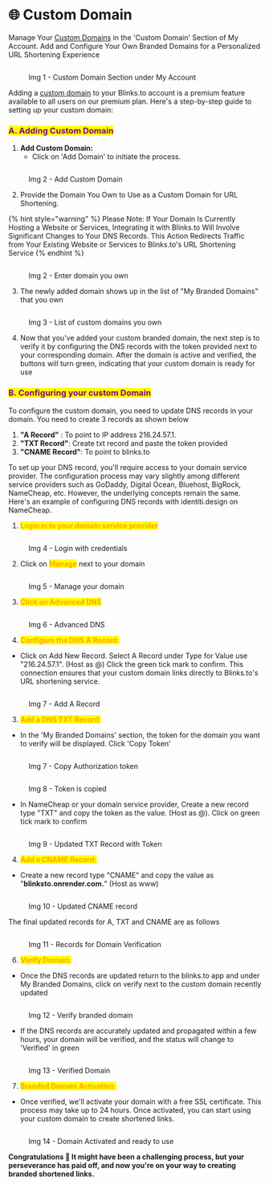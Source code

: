 # 🌐 Custom Domain

Manage Your [Custom Domains](what-are-custom-domains.md) in the 'Custom Domain' Section of My Account. Add and Configure Your Own Branded Domains for a Personalized URL Shortening Experience

<figure><img src="../.gitbook/assets/Custom Domain - 1.jpg" alt=""><figcaption><p>Img 1 - Custom Domain Section under My Account</p></figcaption></figure>

Adding a [custom domain](what-are-custom-domains.md) to your Blinks.to account is a premium feature available to all users on our premium plan. Here's a step-by-step guide to setting up your custom domain:

### <mark style="color:purple;">A. Adding Custom Domain</mark>

1. **Add Custom Domain:**
   * Click on 'Add Domain' to initiate the process.

<figure><img src="../.gitbook/assets/Custom Domain - 2 (1).jpg" alt=""><figcaption><p>Img 2 - Add Custom Domain</p></figcaption></figure>

2. Provide the Domain You Own to Use as a Custom Domain for URL Shortening.

{% hint style="warning" %}
Please Note: If Your Domain Is Currently Hosting a Website or Services, Integrating it with Blinks.to Will Involve Significant Changes to Your DNS Records. This Action Redirects Traffic from Your Existing Website or Services to Blinks.to's URL Shortening Service
{% endhint %}

<figure><img src="../.gitbook/assets/Custom Domain - 3 (1).jpg" alt=""><figcaption><p>Img 2 - Enter domain you own</p></figcaption></figure>

3. The newly added domain shows up in the list of "My Branded Domains" that you own

<figure><img src="../.gitbook/assets/List of custom domains.jpg" alt=""><figcaption><p>Img 3 - List of custom domains you own</p></figcaption></figure>

4. Now that you've added your custom branded domain, the next step is to verify it by configuring the DNS records with the token provided next to your corresponding domain. After the domain is active and verified, the buttons will turn green, indicating that your custom domain is ready for use



### <mark style="color:purple;">B. Configuring your custom Domain</mark>

To configure the custom domain, you need to update DNS records in your domain. You need to create 3 records as shown below

1. **"A Record"** : To point to IP address  216.24.57.1.&#x20;
2. **"TXT Record"**: Create txt record and paste the token provided
3. **"CNAME Record"**: To point to blinks.to

To set up your DNS record, you'll require access to your domain service provider. The configuration process may vary slightly among different service providers such as GoDaddy, Digital Ocean, Bluehost, BigRock, NameCheap, etc. However, the underlying concepts remain the same. Here's an example of configuring DNS records with identiti.design on NameCheap.

1. <mark style="color:orange;">**Login in to your domain service provider**</mark>&#x20;

<figure><img src="../.gitbook/assets/namecheap login.jpg" alt=""><figcaption><p>Img 4 - Login with credentials</p></figcaption></figure>

2. Click on <mark style="color:orange;">**Manage**</mark> next to your domain

<figure><img src="../.gitbook/assets/namecheap - manage.jpg" alt=""><figcaption><p>Img 5 - Manage your domain</p></figcaption></figure>

3. <mark style="color:orange;">**Click on Advanced DNS**</mark>&#x20;

<figure><img src="../.gitbook/assets/namecheap - dns (1).jpg" alt=""><figcaption><p>Img 6 - Advanced DNS</p></figcaption></figure>

4. <mark style="color:orange;">**Configure the DNS A Record:**</mark>

* Click on Add New Record. Select A Record under Type for Value use "216.24.57.1". (Host as @)  Click the green tick mark to confirm. This connection ensures that your custom domain links directly to Blinks.to's URL shortening service.

<figure><img src="../.gitbook/assets/Screenshot 2024-02-23 at 1.44.56 PM.jpg" alt=""><figcaption><p>Img 7 - Add A Record</p></figcaption></figure>

3. <mark style="color:orange;">**Add a DNS TXT Record:**</mark>

* In the 'My Branded Domains' section, the token for the domain you want to verify will be displayed. Click 'Copy Token' &#x20;

<figure><img src="../.gitbook/assets/Custom domain - copy token.jpg" alt=""><figcaption><p>Img 7 - Copy Authorization token</p></figcaption></figure>

<figure><img src="../.gitbook/assets/Screenshot 2024-02-23 at 1.49.38 PM.jpg" alt=""><figcaption><p>Img 8 - Token is copied</p></figcaption></figure>

* In NameCheap or your domain service provider, Create a new record type "TXT" and copy the token as the value. (Host as @).  Click on green tick mark to confirm

<figure><img src="../.gitbook/assets/txt record.jpg" alt=""><figcaption><p>Img 9 - Updated TXT Record with Token</p></figcaption></figure>

4. <mark style="color:orange;">**Add a CNAME Record:**</mark>

* Create a new record type "CNAME" and copy the value as "**blinksto.onrender.com.**" (Host as www)

<figure><img src="../.gitbook/assets/cname record.jpg" alt=""><figcaption><p>Img 10 - Updated CNAME record</p></figcaption></figure>

The final updated records for A, TXT and CNAME are as follows

<figure><img src="../.gitbook/assets/final records.jpg" alt=""><figcaption><p>Img 11 - Records for Domain Verification</p></figcaption></figure>

6. <mark style="color:orange;">**Verify Domain:**</mark>

* Once the DNS records are updated return to the blinks.to app and under My Branded Domains, click on verify next to the custom domain recently updated

<figure><img src="../.gitbook/assets/verify domain.jpg" alt=""><figcaption><p>Img 12 - Verify branded domain</p></figcaption></figure>

* If the DNS records are accurately updated and propagated within a few hours, your domain will be verified, and the status will change to 'Verified' in green

<figure><img src="../.gitbook/assets/veriried domain (1).jpg" alt=""><figcaption><p>Img 13 - Verified Domain</p></figcaption></figure>

7. <mark style="color:orange;">**Branded Domain Activation:**</mark>

* Once verified, we'll activate your domain with a free SSL certificate. This process may take up to 24 hours. Once activated, you can start using your custom domain to create shortened links.

<figure><img src="../.gitbook/assets/Domain activated.jpg" alt=""><figcaption><p>Img 14 - Domain Activated and ready to use</p></figcaption></figure>

**Congratulations 🎉 It might have been a challenging process, but your perseverance has paid off, and now you're on your way to creating branded shortened links.**
